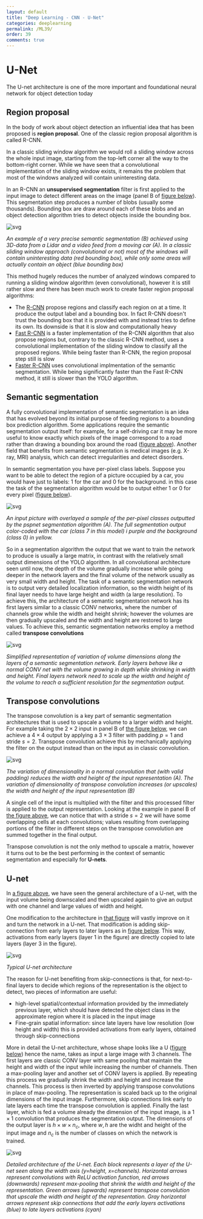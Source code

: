 ```yaml
---
layout: default
title: "Deep Learning - CNN - U-Net"
categories: deeplearning
permalink: /ML39/
order: 39
comments: true
---
```


# U-Net
The U-net architecture is one of the more important and foundational neural network for object detection today

## Region proposal
In the body of work about object detection an influential idea that has been proposed is **region proposal**. One of the classic region proposal algorithm is called R-CNN.

In a classic sliding window algorithm we would roll a sliding window across the whole input image, starting from the top-left corner all the way to the bottom-right corner. While we have seen that a convolutional implementation of the sliding window exists, it remains the problem that most of the windows analyzed will contain uninteresting data. 

In an R-CNN an **unsupervised segmentation** filter is first applied to the input image to detect different areas on the image (panel B of <a href="#fig:semseg">figure below</a>). This segmentation step produces a number of blobs (usually some thousands). Bounding box are draw around each of these blobs and an object detection algorithm tries to detect objects inside the bounding box.


    
![svg](ML-39-DeepLearningCNN7_files/ML-39-DeepLearningCNN7_2_0.svg)
    


<i id="fig:semseg">An example of a very precise semantic segmentation (B) achieved using 3D-data from a Lidar and a video feed from a moving car (A). In a classic sliding window approach (convolutional or not) most of the windows will contain uninteresting data (red bounding box), while only some areas will actually contain an object (blue bounding box)</i>

This method hugely reduces the number of analyzed windows compared to running a sliding window algorithm (even convolutional), however it is still rather slow and there has been much work to create faster region proposal algorithms:

* The [R-CNN](https://arxiv.org/abs/1311.2524) propose regions and classify each region on at a time. It produce the output label and a bounding box. In fact R-CNN doesn't trust the bounding box that it is provided with and instead tries to define its own. Its downside is that it is slow and computationally heavy
* [Fast R-CNN](https://arxiv.org/abs/1504.08083) is a faster implementation of the R-CNN algorithm that also propose regions but, contrary to the classic R-CNN method, uses a convolutional implementation of the sliding window to classify all the proposed regions. While being faster than R-CNN, the region proposal step still is slow
* [Faster R-CNN](https://arxiv.org/pdf/1506.01497) uses convolutional implmentation of the semantic segmentation. While being significantly faster than the Fast R-CNN method, it still is slower than the YOLO algorithm.

## Semantic segmentation
A fully convolutional implementation of semantic segmentation is an idea that has evolved beyond its initial purpose of feeding regions to a bounding box prediction algorithm. Some applications require the semantic segmentation output itself: for example, for a self-driving car it may be more useful to know exactly which pixels of the image correspond to a road rather than drawing a bounding box around the road (<a href="#fig:semseg">figure above</a>). Another field that benefits from semantic segmentation is medical images (e.g. X-ray, MRI) analysis, which can detect irregularities and detect disorders.

In semantic segmentation you have per-pixel class labels. Suppose you want to be able to detect the region of a picture occupied by a car, you would have just to labels: $1$ for the car and $0$ for the background. in this case the task of the segmentation algorithm would be to output either 1 or 0 for every pixel (<a href="#fig:segmclasses">figure below</a>).


    
![svg](ML-39-DeepLearningCNN7_files/ML-39-DeepLearningCNN7_5_0.svg)
    


<i id="fig:segmclasses">An input picture with overlayed a sample of the per-pixel classes outputted by the pspnet segmentation algorithm (A). The full segmentation output color-coded with the car (class 7 in this model) i purple and the background (class 0) in yellow.</i>

So in a segmentation algorithm the output that we want to train the network to produce is usually a large matrix, in contrast with the relatively small output dimensions of the YOLO algorithm. In all convolutional architecture seen until now, the depth of the volume gradually increase while going deeper in the network layers and the final volume of the network usually as very small width and height. The task of a semantic segmentation network is to output very detailed localization information, so the width height of its final layer needs to have large height and width (a large resolution). To achieve this, the architecture of a semantic segmentation network has its first layers similar to a classic CONV networks, where the number of channels grow while the width and height shrink; however the volumes are then gradually upscaled and the width and height are restored to large values. To achieve this, semantic segmentation networks employ a method called **transpose convolutions**


    
![svg](ML-39-DeepLearningCNN7_files/ML-39-DeepLearningCNN7_7_0.svg)
    


<i id="fig:unetarch">Simplified representation of variation of volume dimensions along the layers of a semantic segmentation network. Early layers behave like a normal CONV net with the volume growing in depth while shrinking in width and height. Final layers network need to scale up the width and height of the volume to reach a sufficient resolution for the segmentation output.</i>

## Transpose convolutions
The transpose convolution is a key part of semantic segmentation architectures that is used to upscale a volume to a larger width and height. For example taking the $2 \times 2$ input in panel B of <a href="#fig:transposeconv">the figure below</a>, we can achieve a $4 \times 4$ output by applying a $3 \times 3$ filter with padding $p=1$ and stride $s=2$. Transpose convolution achieve this by mechanically applying the filter on the output instead than on the input as in classic convolution.


    
![svg](ML-39-DeepLearningCNN7_files/ML-39-DeepLearningCNN7_9_0.svg)
    


<i id="fig:transposeconv">The variation of dimensionality in a normal convolution that (with valid padding) reduces the width and height of the input representation (A). The variation of dimensionality of transpose convolution increases (or upscales) the width and height of the input representation (B)</i>

A single cell of the input is multiplied with the filter and this processed filter is applied to the output representation. Looking at the example in panel B of <a href="#fig:transposeconv">the figure above</a>, we can notice that with a stride $s=2$ we will have some overlapping cells at each convolutions; values resulting from overlapping portions of the filter in different steps on the transpose convolution are summed together in the final output.

Transpose convolution is not the only method to upscale a matrix, however it turns out to be the best performing in the context of semantic segmentation and especially for **U-nets**.

## U-net
In <a href="#fig:unetarch">a figure above</a>, we have seen the general architecture of a U-net, with the input volume being downscaled and then upscaled again to give an output with one channel and large values of width and height.

One modification to the architecture in <a href="#fig:unetarch">that figure</a> will vastly improve on it and turn the network in a U-net. That modification is adding skip-connection from early layers to later layers as in <a href="#fig:unetarchcomplete">figure below</a>. This way, activations from early layers (layer 1 in the figure) are directly copied to late layers (layer 3 in the figure). 


    
![svg](ML-39-DeepLearningCNN7_files/ML-39-DeepLearningCNN7_12_0.svg)
    


<i id="fig:unetarchcomplete">Typical U-net architecture</i>

The reason for U-net benefiting from skip-connections is that, for next-to-final layers to decide which regions of the representation is the object to detect, two pieces of information are useful:

* high-level spatial/contextual information provided by the immediately previous layer, which should have detected the object class in the approximate region where it is placed in the input image
* Fine-grain spatial information: since late layers have low resolution (low height and width) this is provided activations from early layers, obtained through skip-connections

More in detail the U-net architecture, whose shape looks like a U (<a href="fig:unetarchdetail">figure below</a>) hence the name, takes as input a large image with 3 channels. The first layers are classic CONV layer with same pooling that maintain the height and width of the input while increasing the number of channels. Then a max-pooling layer and another set of CONV layers is applied. By repeating this process we gradually shrink the width and height and increase the channels. This process is then inverted by applying transpose convolutions in place of max-pooling. The representation is scaled back up to the original dimensions of the input image. Furthermore, skip connections link early to late layers each time the transpose convolution is applied. Finally the last layer, which is fed a volume already the dimension of the input image, is a $1 \times 1$ convolution that produces the segmentation output. The dimensions of the output layer is $h \times w \times n_c$, where $w,h$ are the widht and height of the input image and $n_c$ is the number of classes on which the network is trained.


    
![svg](ML-39-DeepLearningCNN7_files/ML-39-DeepLearningCNN7_14_0.svg)
    


<i id="fig:unetarchdetail">Detailed architecture of the U-net. Each block represents a layer of the U-net seen along the width axis ($y=$height, $x=$channels). Horizontal arrows represent convolutions with ReLU activation function, red arrows (downwards) represent max-pooling that shrink the width and height of the representation. Green arrows (upwards) represent transpose convolution that upscale the width and height of the representation. Gray horizontal arrows represent skip connections that add the early layers activations (blue) to late layers activations (cyan)</i>
